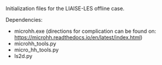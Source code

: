 Initialization files for the LIAISE-LES offline case.

Dependencies: 
 - microhh.exe (directions for complication can be found on: https://microhh.readthedocs.io/en/latest/index.html)
 - microhh_tools.py
 - micro_hh_tools.py
 - ls2d.py

